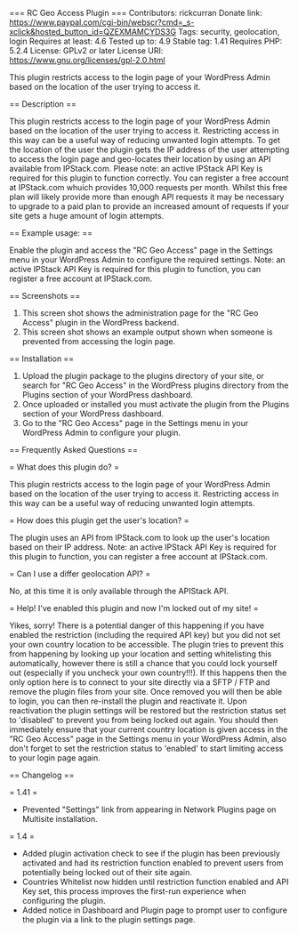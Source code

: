=== RC Geo Access Plugin ===
Contributors: rickcurran
Donate link: https://www.paypal.com/cgi-bin/webscr?cmd=_s-xclick&hosted_button_id=QZEXMAMCYDS3G
Tags: security, geolocation, login
Requires at least: 4.6
Tested up to: 4.9
Stable tag: 1.41
Requires PHP: 5.2.4
License: GPLv2 or later
License URI: https://www.gnu.org/licenses/gpl-2.0.html


This plugin restricts access to the login page of your WordPress Admin based on the location of the user trying to access it.

== Description ==

This plugin restricts access to the login page of your WordPress Admin based on the location of the user trying to access it. Restricting access in this way can be a useful way of reducing unwanted login attempts.
To get the location of the user the plugin gets the IP address of the user attempting to access the login page and geo-locates their location by using an API available from IPStack.com.
Please note: an active IPStack API Key is required for this plugin to function correctly. You can register a free account at IPStack.com whuich provides 10,000 requests per month. Whilst this free plan will likely provide more than enough API requests it may be necessary to upgrade to a paid plan to provide an increased amount of requests if your site gets a huge amount of login attempts.

== Example usage: ==

Enable the plugin and access the "RC Geo Access" page in the Settings menu in your WordPress Admin to configure the required settings. Note: an active IPStack API Key is required for this plugin to function, you can register a free account at IPStack.com.


== Screenshots ==

1. This screen shot shows the administration page for the "RC Geo Access" plugin in the WordPress backend.
2. This screen shot shows an example output shown when someone is prevented from accessing the login page.

== Installation ==
	
1. Upload the plugin package to the plugins directory of your site, or search for "RC Geo Access" in the WordPress plugins directory from the Plugins section of your WordPress dashboard.
2. Once uploaded or installed you must activate the plugin from the Plugins section of your WordPress dashboard.
3. Go to the "RC Geo Access" page in the Settings menu in your WordPress Admin to configure your plugin.
	
== Frequently Asked Questions ==
	
= What does this plugin do? =

This plugin restricts access to the login page of your WordPress Admin based on the location of the user trying to access it. Restricting access in this way can be a useful way of reducing unwanted login attempts.

= How does this plugin get the user's location? =

The plugin uses an API from IPStack.com to look up the user's location based on their IP address. Note: an active IPStack API Key is required for this plugin to function, you can register a free account at IPStack.com.

= Can I use a differ geolocation API? =

No, at this time it is only available through the APIStack API.

= Help! I've enabled this plugin and now I'm locked out of my site! =

Yikes, sorry! There is a potential danger of this happening if you have enabled the restriction (including the required API key) but you did not set your own country location to be accessible. The plugin tries to prevent this from happening by looking up your location and setting whitelisting this automatically, however there is still a chance that you could lock yourself out (especially if you uncheck your own country!!!). If this happens then the only option here is to connect to your site directly via a SFTP / FTP and remove the plugin files from your site. Once removed you will then be able to login, you can then re-install the plugin and reactivate it. Upon reactivation the plugin settings will be restored but the restriction status set to 'disabled' to prevent you from being locked out again. You should then immediately ensure that your current country location is given access in the "RC Geo Access" page in the Settings menu in your WordPress Admin, also don't forget to set the restriction status to 'enabled' to start limiting access to your login page again.


== Changelog ==

= 1.41 =

- Prevented "Settings" link from appearing in Network Plugins page on Multisite installation.

= 1.4 =

- Added plugin activation check to see if the plugin has been previously activated and had its restriction function enabled to prevent users from potentially being locked out of their site again.
- Countries Whitelist now hidden until restriction function enabled and API Key set, this process improves the first-run experience when configuring the plugin.
- Added notice in Dashboard and Plugin page to prompt user to configure the plugin via a link to the plugin settings page.